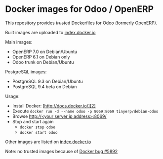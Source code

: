 Docker images for Odoo / OpenERP
================================


This repository provides ~~trusted~~ Dockerfiles for Odoo (formerly OpenERP).

Built images are uploaded to [index.docker.io][1]


Main images:

 - OpenERP 7.0 on Debian/Ubuntu
 - OpenERP 6.1 on Debian only
 - Odoo trunk on Debian/Ubuntu


PostgreSQL images:

 - PostgreSQL 9.3 on Debian/Ubuntu
 - PostgreSQL 9.4 beta on Debian


Usage:

 - Install Docker: [http://docs.docker.io/][2]
 - Execute
 `docker run -d --name odoo -p 8069:8069 tinyerp/debian-odoo`
 - Browse [http://&lt;your server ip address&gt;:8069/][3]
 - Stop and start again
   - `docker stop odoo`
   - `docker start odoo`

Other images are listed on [index.docker.io][1]

Note: no trusted images because of [Docker bug #5892][4]

  [1]: https://index.docker.io/u/tinyerp/
  [2]: http://docs.docker.io/en/latest/ "docs.docker.io"
  [3]: http://127.0.0.1:8069/
  [4]: https://github.com/dotcloud/docker/issues/5892
